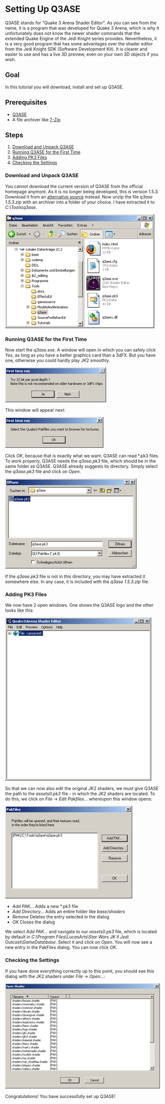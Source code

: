 # Setting Up Q3ASE

Q3ASE stands for "Quake 3 Arena Shader Editor". As you can see from the name, it is a program that was developed for Quake 3 Arena, which is why it unfortunately does not know the newer shader commands that the extended Quake Engine of the Jedi Knight series provides. Nevertheless, it is a very good program that has some advantages over the shader editor from the Jedi Knight SDK (Software Development Kit). It is clearer and easier to use and has a live 3D preview, even on your own 3D objects if you wish.

## Goal

In this tutorial you will download, install and set up Q3ASE.

## Prerequisites

- [Q3ASE](http://www.radiant.robotrenegade.com/downloads/tools/Q3ASE%201.5.3.zip)
- A file archiver like [7-Zip](http://www.7-zip.org/)

## Steps

1. [Download and Unpack Q3ASE](#download-and-unpack-q3ase)
2. [Running Q3ASE for the First Time](#running-q3ase-for-the-first-time)
3. [Adding PK3 Files](#adding-pk3-files)
4. [Checking the Settings](#checking-the-settings)

### Download and Unpack Q3ASE

You cannot download the current version of Q3ASE from the official homepage anymore. As it is no longer being developed, this is version 1.5.3. Download it from an [alternative source](http://www.radiant.robotrenegade.com/downloads/tools/Q3ASE%201.5.3.zip) instead. Now unzip the file *q3ase 1.5.3.zip* with an archiver into a folder of your choice. I have extracted it to *C:\Tools\q3ase*.

![Unpacked Q3ASE folder](q3ase-folder.png)

### Running Q3ASE for the First Time

Now start the *q3ase.exe*. A window will open in which you can safely click *Yes*, as long as you have a better graphics card than a 3dFX. But you have one, otherwise you could hardly play JK2 smoothly.

![Dialog asking whether the bit depth should be 32bit per pixel](q3ase-bit-depth.png)

This window will appear next:

![Dialog asking to add new pakfiles](q3ase-add-pk3s.png)

Click *OK*, because that is exactly what we want. Q3ASE can read \*.pk3 files. To work properly, Q3ASE needs the *q3ase.pk3* file, which should be in the same folder as Q3ASE. Q3ASE already suggests its directory. Simply select the *q3ase.pk3* file and click on *Open*.

![File dialog to select q3ase.pk3](q3ase-pk3.png)

If the *q3ase.pk3* file is not in this directory, you may have extracted it somewhere else. In any case, it is included with the *q3ase 1.5.3.zip* file.

### Adding PK3 Files

We now have 2 open windows. One shows the Q3ASE logo and the other looks like this:

![Q3ASE user interface](q3ase-main-window.png)

So that we can now also edit the original JK2 shaders, we must give Q3ASE the path to the *assets0.pk3* file - in which the JK2 shaders are located. To do this, we click on *File* -> *Edit Pakfiles...* whereupon this window opens:

![Dialog to import pk3 files into Q3ASE](q3ase-pakfiles.png)

- *Add PAK...* Adds a new \*.pk3 file
- *Add Directory...* Adds an entire folder like *base/shaders*
- *Remove* Deletes the entry selected in the dialog
- *OK* Closes the dialog

We select *Add PAK...* and navigate to our *assets0.pk3* file, which is located by default in *C:\Program Files\LucasArts\Star Wars JK II Jedi Outcast\GameData\base*. Select it and click on *Open*. You will now see a new entry in the PakFiles dialog. You can now click *OK*.

### Checking the Settings

If you have done everything correctly up to this point, you should see this dialog with the JK2 shaders under *File* -> *Open...*:

![List of shaders known to Q3ASE](q3ase-shaders.png)

Congratulations! You have successfully set up Q3ASE!